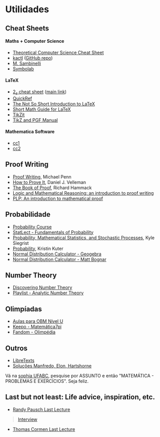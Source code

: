 # Utilidades

## Cheat Sheets
#### Maths + Computer Science
- [Theoretical Computer Science Cheat Sheet](https://tug.org/texshowcase/cheat.pdf)
- [kactl](https://nbviewer.org/github/kth-competitive-programming/kactl/blob/main/kactl.pdf) ([GitHub repo](https://github.com/kth-competitive-programming/kactl/blob/main/kactl.pdf))
- [M. Sambinelli](http://professor.ufabc.edu.br/~m.sambinelli/global/resumo-matematica.pdf)
- [Symbolab](https://www.symbolab.com/cheat-sheets/Trigonometry#)
#### LaTeX
- [$2_\varepsilon$ cheat sheet](https://wch.github.io/latexsheet/latexsheet-a4.pdf) ([main link](https://wch.github.io/latexsheet/))
- [QuickRef](https://quickref.me/latex.html)
- [The Not So Short Introduction to LaTeX](https://drive.google.com/drive/folders/1EK5THUv0Nzuk1xlAynOzutsu3nOQC4yw)
- [Short Math Guide for LaTeX](https://tug.ctan.org/info/short-math-guide/short-math-guide.pdf)
- [TikZit](https://tikzit.github.io/index.html)
- [TikZ and PGF Manual](https://www.bu.edu/math/files/2013/08/tikzpgfmanual.pdf)
#### Mathematica Software
- [cc1](https://appliedmaths.sun.ac.za/~htouchette/archive/notes/mathematicacmds1_2.pdf)
- [cc2](http://porthos.ist.utl.pt/docs/Mathematica/mathqkref.pdf)

## Proof Writing
- [Proof Writing](https://youtube.com/playlist?list=PLVMgvCDIRy1x00m7Oo9XzEkDDACeEK_m-&si=TJGouMzxLpvylKIT), Michael Penn
- [How to Prove It](https://users.metu.edu.tr/serge/courses/111-2011/textbook-math111.pdf), Daniel J. Velleman
- [The Book of Proof](https://www.people.vcu.edu/~rhammack/BookOfProof/Main.pdf), Richard Hammack
- [Logic and Mathematical Reasoning: an introduction to proof writing](https://www.siue.edu/~jloreau/courses/math-223/notes/intro-proofs-book.html)
- [PLP: An introduction to mathematical proof](https://personal.math.ubc.ca/~PLP/book/plp.html)

## Probabilidade
- [Probability Course](https://www.probabilitycourse.com/)
- [StatLect - Fundamentals of Probability](https://www.statlect.com/fundamentals-of-probability/)
- [Probability, Mathematical Statistics, and Stochastic Processes](https://stats.libretexts.org/Bookshelves/Probability_Theory/Probability_Mathematical_Statistics_and_Stochastic_Processes_%28Siegrist%29), Kyle Siegrist
- [Probability](https://stats.libretexts.org/Courses/Saint_Mary's_College_Notre_Dame/MATH_345__-_Probability_%28Kuter%29), Kristin Kuter
- [Normal Distribution Calculator - Geogebra](https://www.geogebra.org/m/W9Nz53Ct)
- [Normal Distribution Calculator - Matt Bognar](https://homepage.divms.uiowa.edu/~mbognar/applets/normal.html)

## Number Theory
- [Discovering Number Theory](https://www.math.uh.edu/~minru/web/dnt.html)
- [Playlist - Analytic Number Theory](https://www.youtube.com/playlist?list=PLbaA3qJlbE93DiTYMzl0XKnLn5df_QWqY)

## Olimpíadas
- [Aulas para OBM Nível U](https://www.youtube.com/playlist?list=PLpizEtrJatZE7Dy-PL_iFEBa9aD06apIm)
- [Keepo - Matemática7pi](https://keepo.io/matematica7pi/)
- [Fandom - Olimpédia](https://olimpedia.fandom.com/pt-br/wiki/Desigualdade_de_Chebyshev)

## Outros

- [LibreTexts](https://one.libretexts.org/home)
- [Soluções Manfredo, Elon, Hartshorne](https://sites.google.com/view/gustavoaraujo/para-estudantes?authuser=0)

Vá na [sophia UFABC](https://biblioteca.ufabc.edu.br/), pesquise por ASSUNTO e então "MATEMÁTICA - PROBLEMAS E EXERCÍCIOS". Seja feliz.

## Last but not least: Life advice, inspiration, etc.

- [Randy Pausch Last Lecture](https://www.youtube.com/watch?v=ji5_MqicxSo)
> [Interview](https://www.youtube.com/watch?v=j-a7LRwqwNw)
- [Thomas Cormen Last Lecture](https://www.youtube.com/watch?v=7uQRrNdpMsU)

